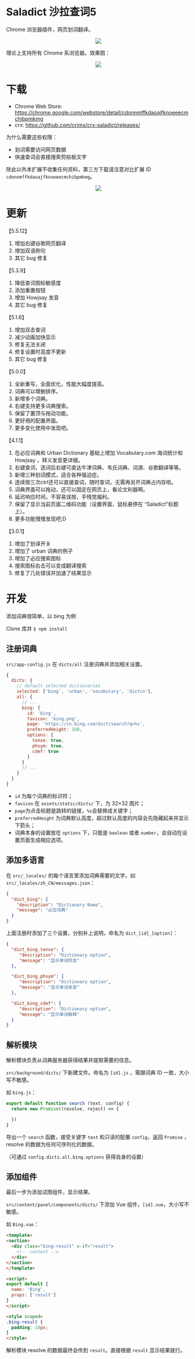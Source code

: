 # Saladict 沙拉查词5

Chrome 浏览器插件，网页划词翻译。

<p align="center">
  <a href="https://chrome.google.com/webstore/detail/cdonnmffkdaoajfknoeeecmchibpmkmg" target="_blank"><img src="saladict.jpg" /></a>
</p>

理论上支持所有 Chrome 系浏览器。效果图：

<p align="center">
  <a href="https://chrome.google.com/webstore/detail/cdonnmffkdaoajfknoeeecmchibpmkmg" target="_blank"><img src="screen.gif" /></a>
</p>

# 下载

- Chrome Web Store: <https://chrome.google.com/webstore/detail/cdonnmffkdaoajfknoeeecmchibpmkmg>
- crx: <https://github.com/crimx/crx-saladict/releases/>

为什么需要这些权限：
- 划词需要访问网页数据
- 快速查词会直接搜索剪贴板文字

除此以外本扩展不收集任何资料，第三方下载请注意对比扩展 ID `cdonnmffkdaoajfknoeeecmchibpmkmg`。

<p align="center">
  <a href="https://chrome.google.com/webstore/detail/cdonnmffkdaoajfknoeeecmchibpmkmg" target="_blank"><img src="screenshot.jpg" /></a>
</p>

# 更新

【5.5.12】
1. 增加右键谷歌网页翻译
2. 增加双语例句
3. 其它 bug 修复

【5.3.9】
1. 降低查词图标敏感度
2. 添加重置按钮
3. 增加 Howjsay 发音
4. 其它 bug 修复

【5.1.6】
1. 增加双击查词
2. 减少动画加快显示
3. 修复无法关闭
4. 修复设置时高度不更新
5. 其它 bug 修复

【5.0.0】
1. 全新重写，全面优化，性能大幅度提高。
2. 词典可以增删排序。
3. 新增多个词典。
4. 右键支持更多词典搜索。
5. 保留了置顶与拖动功能。
6. 更好用的配置界面。
7. 更多变化使用中发现吧。

【4.1.1】
1. 在必应词典和 Urban Dictionary 基础上增加 Vocabulary.com 海词统计和 Howjsay ，释义发音更详细。
2. 右键查词，选词后右键可直达牛津词典、韦氏词典、词源、谷歌翻译等等。
3. 新增三种划词模式，适合各种强迫症。
4. 连续按三次ctrl还可以直接查词，随时查词，无需再另开词典占内存啦。
5. 词典界面可以拖动，还可以固定在网页上，看论文利器啊。
6. 延迟响应时间，不容易误按，手残党福利。
7. 保留了显示当前页面二维码功能（设置界面，鼠标悬停在 “Saladict”标题上）。
8. 更多功能慢慢发现吧;D

【3.0.1】
 1. 增加了划译开关
 2. 增加了 urban 词典的例子
 3. 增加了必应搜索图标
 4. 搜索图标右击可以变成翻译搜索
 5. 修复了几处错误并加速了结果显示

# 开发

添加词典很简单，以 bing 为例

Clone 库并 `$ npm install`

## 注册词典

`src/app-config.js` 在 `dicts/all` 注册词典并添加相关设置。

```javascript
{
  dicts: {
    // default selected dictionaries
    selected: ['bing', 'urban', 'vocabulary', 'dictcn'],
    all: {
      // ...
      bing: {
        id: 'bing',
        favicon: 'bing.png',
        page: 'https://cn.bing.com/dict/search?q=%s',
        preferredHeight: 160,
        options: {
          tense: true,
          phsym: true,
          cdef: true
        }
      }
      // ...
    }
  }
}
```

- `id` 为每个词典的标识符；
- `favicon` 在 `assets/static/dicts/` 下，为 32×32 图片；
- `page`为点击标题是跳转的链接，`%s`会替换成关键字；
- `preferredHeight` 为词典默认高度，超过默认高度的内容会先隐藏起来并显示下箭头；
- 词典本身的设置放在 `options` 下，只能是 `boolean` 或者 `number`，会自动在设置页面生成相应选项。

## 添加多语言

在 `src/_locales/` 的每个语言里添加词典需要的文字。如 `src/_locales/zh_CN/messages.json`：

```json
{
  "dict_bing": {
    "description": "Dictionary Name",
    "message": "必应词典"
  }
}
```

上面注册时添加了三个设置，分别补上说明，命名为 `dict_[id]_[option]`：

```json
{
  "dict_bing_tense": {
     "description": "Dictionary option",
     "message": "显示单词时态"
  },

  "dict_bing_phsym": {
     "description": "Dictionary option",
     "message": "显示单词发音"
  },

  "dict_bing_cdef": {
     "description": "Dictionary option",
     "message": "显示单词解释"
  }
}
```

## 解析模块

解析模块负责从词典服务器获得结果并提取需要的信息。

`src/background/dicts/` 下新建文件。命名为 `[id].js` ，需跟词典 ID 一致，大小写不敏感。

如 `bing.js`：

```javascript
export default function search (text, config) {
  return new Promise((resolve, reject) => {

  })
}
```

导出一个 `search` 函数，接受关键字 `text` 和只读的配置 `config`，返回 `Promise` ，resolve 的数据为任何可序列化的数据。

（可通过 `config.dicts.all.bing.options` 获得自身的设置）

## 添加组件

最后一步为添加试图组件，显示结果。

`src/content/panel/components/dicts/` 下添加 Vue 组件，`[id].vue`，大小写不敏感。

如 `Bing.vue`：

```html
<template>
<section>
  <div class="bing-result" v-if="result">
    <!-- content -->
  </div>
</section>
</template>

<script>
export default {
  name: 'Bing',
  props: ['result']
}
</script>

<style scoped>
.bing-result {
  padding: 10px;
}
</style>
```

解析模块 resolve 的数据最终会传到 `result`。直接根据 `result` 显示结果就行。

